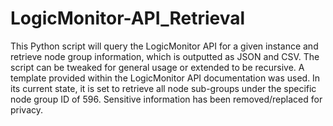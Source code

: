 # LogicMonitor-API_Retrieval
This Python script will query the LogicMonitor API for a given instance and retrieve node group information, which is outputted as JSON and CSV.
The script can be tweaked for general usage or extended to be recursive. A template provided within the LogicMonitor API documentation was used.
In its current state, it is set to retrieve all node sub-groups under the specific node group ID of 596.
Sensitive information has been removed/replaced for privacy.
